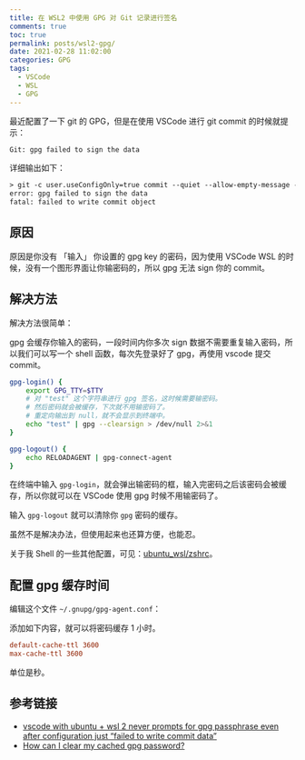 ```yaml
---
title: 在 WSL2 中使用 GPG 对 Git 记录进行签名
comments: true
toc: true
permalink: posts/wsl2-gpg/
date: 2021-02-28 11:02:00
categories: GPG
tags:
  - VSCode
  - WSL
  - GPG
---
```


最近配置了一下 git 的 GPG，但是在使用 VSCode 进行 git commit 的时候就提示：

```txt
Git: gpg failed to sign the data
```

详细输出如下：

```txt
> git -c user.useConfigOnly=true commit --quiet --allow-empty-message --file -
error: gpg failed to sign the data
fatal: failed to write commit object
```

<!-- more -->

## 原因

原因是你没有 「输入」 你设置的 gpg key 的密码，因为使用 VSCode WSL 的时候，没有一个图形界面让你输密码的，所以 gpg 无法 sign 你的 commit。

## 解决方法

解决方法很简单：

gpg 会缓存你输入的密码，一段时间内你多次 sign 数据不需要重复输入密码，所以我们可以写一个 shell 函数，每次先登录好了 gpg，再使用 vscode 提交 commit。

```sh
gpg-login() {
    export GPG_TTY=$TTY
    # 对 "test" 这个字符串进行 gpg 签名，这时候需要输密码。
    # 然后密码就会被缓存，下次就不用输密码了。
    # 重定向输出到 null，就不会显示到终端中。
    echo "test" | gpg --clearsign > /dev/null 2>&1
}

gpg-logout() {
    echo RELOADAGENT | gpg-connect-agent
}
```

在终端中输入 `gpg-login`，就会弹出输密码的框，输入完密码之后该密码会被缓存，所以你就可以在 VSCode 使用 gpg 时候不用输密码了。

输入 `gpg-logout` 就可以清除你 `gpg` 密码的缓存。

虽然不是解决办法，但使用起来也还算方便，也能忍。

关于我 Shell 的一些其他配置，可见：[ubuntu_wsl/zshrc](https://github.com/lengthmin/dotfiles/blob/master/ubuntu_wsl/zshrc)。

## 配置 gpg 缓存时间

编辑这个文件 `~/.gnupg/gpg-agent.conf`：

添加如下内容，就可以将密码缓存 1 小时。

```conf
default-cache-ttl 3600
max-cache-ttl 3600
```

单位是秒。

## 参考链接

- [vscode with ubuntu + wsl 2 never prompts for gpg passphrase even after configuration just “failed to write commit data”](https://stackoverflow.com/questions/61939216/vscode-with-ubuntu-wsl-2-never-prompts-for-gpg-passphrase-even-after-configura)
- [How can I clear my cached gpg password?](https://askubuntu.com/questions/349238/how-can-i-clear-my-cached-gpg-password)
